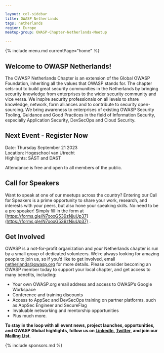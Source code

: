 ```yaml
---

layout: col-sidebar
title: OWASP Netherlands
tags: netherlands
region: Europe
meetup-group: OWASP-Chapter-Netherlands-Meetup

---
```


{% include menu.md currentPage="home" %}  

## Welcome to OWASP Netherlands!

The OWASP Netherlands Chapter is an extension of the Global OWASP Foundation, inheriting all the values that OWASP stands for. The chapter sets-out to build great security communities in the Netherlands by bringing security knowledge from enterprises to the wider security community and vice versa. We inspire security professionals on all levels to share knowledge, network, form alliances and to contribute to security open-sourcing. We bring awareness to enterprises of existing OWASP Security Tooling, Guidance and Good Practices in the field of Information Security, especially Application Security, DevSecOps and Cloud Security.

## Next Event - Register Now
Date: Thursday September 21 2023  
Location: Hogeschool van Utrecht  
Highlights: SAST and DAST

Attendance is free and open to all members of the public.

## Call for Speakers
Want to speak at one of our meetups across the country? Entering our Call for Speakers is a prime opportunity to share your work, research, and interests with your peers, but also hone your speaking skills. No need to be a pro speaker! Simply fill in the form at [https://forms.gle/N7ooxG539zNjuUp37](https://forms.gle/N7ooxG539zNjuUp37)  .

## Get Involved

OWASP is a not-for-profit organization and your Netherlands chapter is run by a small group of dedicated volunteers. We’re always looking for amazing people to join us, so if you’d like to get involved, email [netherlands@owasp.org](mailto:netherlands-chapter@owasp.org) for more details.
Please consider becoming an OWASP member today to support your local chapter, and get access to many benefits, including:

- Your own OWASP.org email address and access to OWASP’s Google Workspace
- Conference and training discounts
- Access to AppSec and DevSecOps training on partner platforms, such as AppSec Engineer and SecureFlag
- Invaluable networking and mentorship opportunities
- Plus much more. 

**To stay in the loop with all event news, project launches, opportunities, and OWASP Global highlights, follow us on [LinkedIn](https://www.linkedin.com/groups/1987229/), [Twitter](https://twitter.com/owasp_nl), and join our [Mailing List](https://groups.google.com/a/owasp.org/forum/#!forum/netherlands-chapter).**

{% include sponsors.md %}
